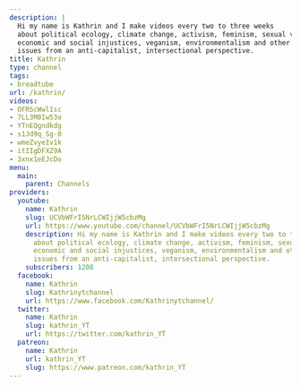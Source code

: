 ```yaml
---
description: |
  Hi my name is Kathrin and I make videos every two to three weeks
  about political ecology, climate change, activism, feminism, sexual violence,
  economic and social injustices, veganism, environmentalism and other social
  issues from an anti-capitalist, intersectional perspective.
title: Kathrin
type: channel
tags:
- breadtube
url: /kathrin/
videos:
- OFRScWwlIsc
- 7LL3M8Iw53o
- YTnEQgndkdg
- s1Jd9q_Sg-0
- wmeZvyeIv1k
- itIIgDFXZ9A
- 3xnx1eEJcDo
menu:
  main:
    parent: Channels
providers:
  youtube:
    name: Kathrin
    slug: UCVbWFrI5NrLCWIjjW5cbzMg
    url: https://www.youtube.com/channel/UCVbWFrI5NrLCWIjjW5cbzMg
    description: Hi my name is Kathrin and I make videos every two to three weeks
      about political ecology, climate change, activism, feminism, sexual violence,
      economic and social injustices, veganism, environmentalism and other social
      issues from an anti-capitalist, intersectional perspective.
    subscribers: 1208
  facebook:
    name: Kathrin
    slug: Kathrinytchannel
    url: https://www.facebook.com/Kathrinytchannel/
  twitter:
    name: Kathrin
    slug: kathrin_YT
    url: https://twitter.com/kathrin_YT
  patreon:
    name: Kathrin
    url: kathrin_YT
    slug: https://www.patreon.com/kathrin_YT
---
```

